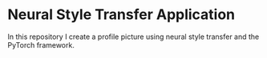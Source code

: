 # Neural Style Transfer Application

In this repository I create a profile picture using neural style transfer and the PyTorch framework. 

 
